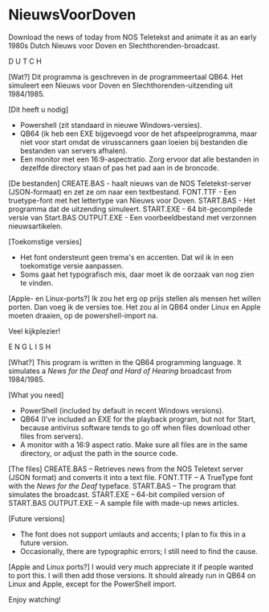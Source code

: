 # NieuwsVoorDoven
Download the news of today from NOS Teletekst and animate it as an early 1980s Dutch Nieuws voor Doven en Slechthorenden-broadcast.

D U T C H

[Wat?]
Dit programma is geschreven in de programmeertaal QB64.
Het simuleert een Nieuws voor Doven en Slechthorenden-uitzending uit 1984/1985.

[Dit heeft u nodig]
- Powershell (zit standaard in nieuwe Windows-versies).
- QB64 (ik heb een EXE bijgevoegd voor de het afspeelprogramma, maar niet voor start omdat de virusscanners gaan loeien bij bestanden die bestanden van servers afhalen).
- Een monitor met een 16:9-aspectratio.
Zorg ervoor dat alle bestanden in dezelfde directory staan of pas het pad aan in de broncode.

[De bestanden]
CREATE.BAS - haalt nieuws van de NOS Teletekst-server (JSON-formaat) en zet ze om naar een textbestand.
FONT.TTF   - Een truetype-font met het lettertype van Nieuws voor Doven.
START.BAS  - Het programma dat de uitzending simuleert.
START.EXE  - 64 bit-gecompilede versie van Start.BAS
OUTPUT.EXE - Een voorbeeldbestand met verzonnen nieuwsartikelen.

[Toekomstige versies]
- Het font ondersteunt geen trema's en accenten. Dat wil ik in een toekomstige versie aanpassen.
- Soms gaat het typografisch mis, daar moet ik de oorzaak van nog zien te vinden.

[Apple- en Linux-ports?]
Ik zou het erg op prijs stellen als mensen het willen porten. Dan voeg ik de versies toe.
Het zou al in QB64 onder Linux en Apple moeten draaien, op de powershell-import na.

Veel kijkplezier!

E N G L I S H

[What?]
This program is written in the QB64 programming language.
It simulates a *News for the Deaf and Hard of Hearing* broadcast from 1984/1985.

[What you need]

- PowerShell (included by default in recent Windows versions).
- QB64 (I’ve included an EXE for the playback program, but not for Start, because antivirus software tends to go off when files download other files from servers).
- A monitor with a 16:9 aspect ratio.
  Make sure all files are in the same directory, or adjust the path in the source code.

[The files]
CREATE.BAS – Retrieves news from the NOS Teletext server (JSON format) and converts it into a text file.
FONT.TTF – A TrueType font with the *News for the Deaf* typeface.
START.BAS – The program that simulates the broadcast.
START.EXE – 64-bit compiled version of START.BAS
OUTPUT.EXE – A sample file with made-up news articles.

[Future versions]

- The font does not support umlauts and accents; I plan to fix this in a future version.
- Occasionally, there are typographic errors; I still need to find the cause.

[Apple and Linux ports?]
I would very much appreciate it if people wanted to port this. I will then add those versions.
It should already run in QB64 on Linux and Apple, except for the PowerShell import.

Enjoy watching!

